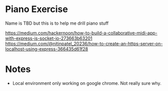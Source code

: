 # Piano Exercise
Name is TBD but this is to help me drill piano stuff

https://medium.com/hackernoon/how-to-build-a-collaborative-midi-app-with-express-js-socket-io-273663b63201
https://medium.com/@nitinpatel_20236/how-to-create-an-https-server-on-localhost-using-express-366435d61f28

# Notes
- Local environment only working on google chrome. Not really sure why. 
